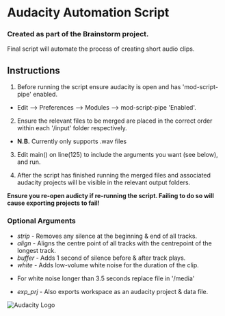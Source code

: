 # Audacity Automation Script 
### Created as part of the Brainstorm project. 

Final script will automate the process of creating short audio clips.

## Instructions
1. Before running the script ensure audacity is open and has 'mod-script-pipe' enabled.
- Edit --> Preferences --> Modules --> mod-script-pipe 'Enabled'.

2. Ensure the relevant files to be merged are placed in the correct order within each '/input' folder respectively. 
- **N.B.** Currently only supports .wav files

3. Edit main() on line(125) to include the arguments you want (see below), and run.

4. After the script has finished running the merged files and associated audacity projects will be visible in the relevant output folders.

**Ensure you re-open audicty if re-running the script. Failing to do so will cause exporting projects to fail!**

### Optional Arguments 
* *strip* - Removes any silence at the beginning & end of all tracks.
* *align* - Aligns the centre point of all tracks with the centrepoint of the longest track.
* *buffer* - Adds 1 second of silence before & after track plays.
* *white* - Adds low-volume white noise for the duration of the clip.
- For white noise longer than 3.5 seconds replace file in '/media'
* *exp_prj* - Also exports workspace as an audacity project & data file.

![Audacity Logo](https://www.audacityteam.org/wp-content/themes/wp_audacity/img/logo.png)

